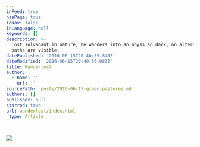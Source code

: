 ```yaml
---
inFeed: true
hasPage: true
inNav: false
inLanguage: null
keywords: []
description: >-
  Lost solvagant in nature, he wanders into an abyss so dark, no alternative
  paths are visible.
datePublished: '2016-06-15T20:40:59.843Z'
dateModified: '2016-06-15T20:40:56.083Z'
title: Wanderlost
author:
  - name: ''
    url: ''
sourcePath: _posts/2016-06-15-green-pastures.md
authors: []
publisher: null
starred: true
url: wanderlost/index.html
_type: Article

---
```

![](https://the-grid-user-content.s3-us-west-2.amazonaws.com/67fe1ccb-8b70-469b-a1bd-6548e8fa049f.jpg)